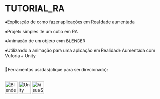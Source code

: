 # TUTORIAL_RA

♦Explicação de como fazer aplicações em Realidade aumentada 

♦Projeto simples de um cubo em RA

♦Animação de um objeto com BLENDER

♦Utilizando a animação para uma aplicação em Realidade Aumentada com Vuforia + Unity
##
🎈Ferramentas usadas(clique para ser direcionado):

<div style="display: inline_block"><br>
  <a href="https://www.blender.org/download/" target="_blank">
 <img  align="center" alt="Blender" height="40" width="40" src="https://cdn.jsdelivr.net/gh/devicons/devicon/icons/blender/blender-original.svg" target="_blank"></a>
  <a href="https://unity.com/products" target="_blank"><img  align="center" alt="Unity" height="40" width="40" src="https://cdn.jsdelivr.net/gh/devicons/devicon/icons/unity/unity-original.svg" target="_blank"></a>
  <a href=https://code.visualstudio.com target="_blank"><img  align="center" alt="VisualStudio" height="40" width="40" src="https://cdn.jsdelivr.net/gh/devicons/devicon/icons/visualstudio/visualstudio-plain.svg" target="_blank"></a>
</div>

